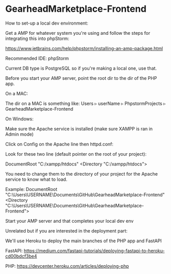 # GearheadMarketplace-Frontend
 
How to set-up a local dev environment: 

Get a AMP for whatever system you're using and follow the steps for integrating this into phpStorm: 

https://www.jetbrains.com/help/phpstorm/installing-an-amp-package.html

Recommended IDE: phpStorm

Current DB type is PostgreSQL so if you're making a local one, use that. 

Before you start your AMP server, point the root dir to the dir of the PHP app. 

On a MAC:

The dir on a MAC is something like: Users ▹ userName ▹ PhpstormProjects ▹ GearheadMarketplace-Frontend

On Windows:

Make sure the Apache service is installed (make sure XAMPP is ran in Admin mode)

Click on Config on the Apache line then httpd.conf:

Look for these two line (default pointer on the root of your project):

DocumentRoot "C:/xampp/htdocs"
<Directory "C:/xampp/htdocs">

You need to change them to the directory of your project for the Apache service to know what to load. 

Example: 
DocumentRoot "C:\Users\USERNAME\Documents\GitHub\GearheadMarketplace-Frontend"
<Directory "C:\Users\USERNAME\Documents\GitHub\GearheadMarketplace-Frontend">

Start your AMP server and that completes your local dev env

Unrelated but if you are interested in the deployment part: 

We'll use Heroku to deploy the main branches of the PHP app and FastAPI

FastAPI: https://medium.com/fastapi-tutorials/deploying-fastapi-to-heroku-cd00bdcf3be4

PHP: https://devcenter.heroku.com/articles/deploying-php 
